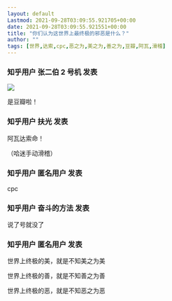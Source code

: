 ```yaml
---
layout: default
Lastmod: 2021-09-28T03:09:55.921705+00:00
date: 2021-09-28T03:09:55.921551+00:00
title: "你们认为这世界上最终极的邪恶是什么？"
author: ""
tags: [世界,达索,cpc,恶之为,美之为,善之为,豆瓣,阿瓦,滑稽]
---
```



    
### 知乎用户 张二伯 2 号机 发表
    
![](https://images.weserv.nl/?url=https%3A//pic1.zhimg.com/v2-10dd0b167c9779e27ab40f2b590d2549_r.jpg%3Fsource%3D1940ef5c)

是豆瓣啦！
    
    
    
    
### 知乎用户 扶光 发表
    
阿瓦达索命！

（哈迷手动滑稽）
    
    
    
    
### 知乎用户 匿名用户 发表
    
cpc
    
    
    
    
### 知乎用户  奋斗的方法 发表
    
说了号就没了
    
    
    
    
### 知乎用户 匿名用户 发表
    
世界上终极的美，就是不知美之为美

世界上终极的善，就是不知善之为善

世界上终极的恶，就是不知恶之为恶
    
    
    

